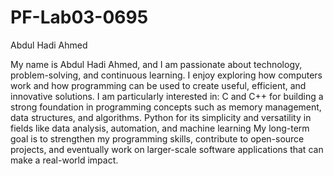 # PF-Lab03-0695
Abdul Hadi Ahmed

My name is Abdul Hadi Ahmed, and I am passionate about technology, problem-solving, and continuous learning. 
I enjoy exploring how computers work and how programming can be used to create useful, efficient, and innovative solutions.
I am particularly interested in:
C and C++ for building a strong foundation in programming concepts such as memory management, data structures, and algorithms.
Python for its simplicity and versatility in fields like data analysis, automation, and machine learning
My long-term goal is to strengthen my programming skills, contribute to open-source projects, and eventually work on larger-scale software applications that can make a real-world impact.
